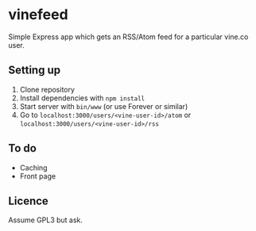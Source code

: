 vinefeed
========

Simple Express app which gets an RSS/Atom feed for a particular vine.co user.

Setting up
----------

1. Clone repository
2. Install dependencies with `npm install`
3. Start server with `bin/www` (or use Forever or similar)
4. Go to `localhost:3000/users/<vine-user-id>/atom` or 
   `localhost:3000/users/<vine-user-id>/rss`

To do
-----

- Caching
- Front page

Licence
-------

Assume GPL3 but ask.
